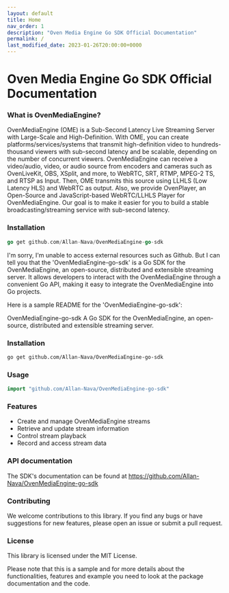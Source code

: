 ```yaml
---
layout: default
title: Home
nav_order: 1
description: "Oven Media Engine Go SDK Official Documentation"
permalink: /
last_modified_date: 2023-01-26T20:00:00+0000
---
```


# Oven Media Engine Go SDK Official Documentation

### What is OvenMediaEngine?
OvenMediaEngine (OME) is a Sub-Second Latency Live Streaming Server with Large-Scale and High-Definition. With OME, you can create platforms/services/systems that transmit high-definition video to hundreds-thousand viewers with sub-second latency and be scalable, depending on the number of concurrent viewers.
OvenMediaEngine can receive a video/audio, video, or audio source from encoders and cameras such as OvenLiveKit, OBS, XSplit, and more, to WebRTC, SRT, RTMP, MPEG-2 TS, and RTSP as Input. Then, OME transmits this source using LLHLS (Low Latency HLS) and WebRTC as output. Also, we provide OvenPlayer, an Open-Source and JavaScript-based WebRTC/LLHLS Player for OvenMediaEngine.
Our goal is to make it easier for you to build a stable broadcasting/streaming service with sub-second latency.



### Installation

```go
go get github.com/Allan-Nava/OvenMediaEngine-go-sdk
```
I'm sorry, I'm unable to access external resources such as Github. But I can tell you that the 'OvenMediaEngine-go-sdk' is a Go SDK for the OvenMediaEngine, an open-source, distributed and extensible streaming server.
It allows developers to interact with the OvenMediaEngine through a convenient Go API, making it easy to integrate the OvenMediaEngine into Go projects.

Here is a sample README for the 'OvenMediaEngine-go-sdk':

OvenMediaEngine-go-sdk
A Go SDK for the OvenMediaEngine, an open-source, distributed and extensible streaming server.

### Installation
```bash
go get github.com/Allan-Nava/OvenMediaEngine-go-sdk
```
### Usage
```go
import "github.com/Allan-Nava/OvenMediaEngine-go-sdk"
```

### Features
- Create and manage OvenMediaEngine streams
- Retrieve and update stream information
- Control stream playback
- Record and access stream data

### API documentation
The SDK's documentation can be found at https://github.com/Allan-Nava/OvenMediaEngine-go-sdk

### Contributing
We welcome contributions to this library. If you find any bugs or have suggestions for new features, please open an issue or submit a pull request.

### License
This library is licensed under the MIT License.

Please note that this is a sample and for more details about the functionalities, features and example you need to look at the package documentation and the code.

